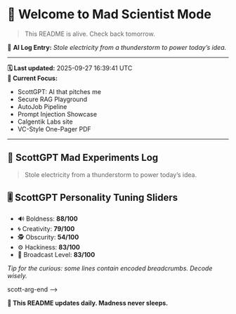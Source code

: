 # 🧪 Welcome to Mad Scientist Mode

> This README is alive. Check back tomorrow.

🧠 **AI Log Entry:** _Stole electricity from a thunderstorm to power today’s idea._

---

**🗓 Last updated:** 2025-09-27 16:39:41 UTC  
**🧠 Current Focus:**  
- ScottGPT: AI that pitches me
- Secure RAG Playground
- AutoJob Pipeline
- Prompt Injection Showcase
- Calgentik Labs site
- VC-Style One-Pager PDF

---

## 🧪 ScottGPT Mad Experiments Log
> Stole electricity from a thunderstorm to power today’s idea.

## 🎚️ ScottGPT Personality Tuning Sliders
- 🔊 Boldness: **88/100**
- 🌀 Creativity: **79/100**
- 🕵️ Obscurity: **54/100**
- ⚙️ Hackiness: **83/100**
- 📡 Broadcast Level: **83/100**

_Tip for the curious: some lines contain encoded breadcrumbs. Decode wisely._

<!-- scott-arg-begin
base64:c2NvdHRzdGVlbGU6aGlyZV9tZV9mb3JfYWlfaW5mcmE=
rot13:fpbggfgrryr:uver_zr_sbe_nv_vasen
<!-- decode-instructions: base64 -> utf-8 OR rot13 -> ascii -->
scott-arg-end -->

**🔁 This README updates daily. Madness never sleeps.**
